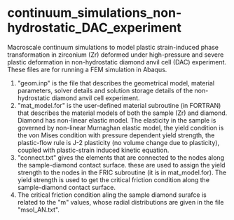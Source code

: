 # continuum_simulations_non-hydrostatic_DAC_experiment
Macroscale continuum simulations to model plastic strain-induced phase transformation in zirconium (Zr) deformed under high-pressure and severe plastic deformation in non-hydrostatic diamond anvil cell (DAC) experiment. 
These files are for running a FEM simulation in Abaqus. 
1. "geom.inp" is the file that describes the geometrical model, material parameters, solver details and solution storage details of the non-hydrostatic diamond anvil cell experiment.
2. "mat_model.for" is the user-defined material subroutine (in FORTRAN) that describes the material models of both the sample (Zr) and diamond. Diamond has non-linear elastic model. The elasticity in the sample is governed by non-linear Murnaghan elastic model, the yield condition is the von Mises condition with pressure dependent yield strength, the plastic-flow rule is J-2 plasticity (no volume change due to plasticity), coupled with plastic-strain induced kinetic equation.
3. "connect.txt" gives the elements that are connected to the nodes along the sample-diamond contact surface. these are used to assign the yield strength to the nodes in the FRIC subroutine (it is in mat_model.for). The yield strength is used to get the critical friction condition along the sample-diamond contact surface.
4. The critical friction condition aling the sample diamond surafce is related to the "m" values, whose radial distributions are given in the file "msol_AN.txt". 
